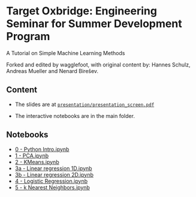 Target Oxbridge: Engineering Seminar for Summer Development Program
=====================

A Tutorial on Simple Machine Learning Methods

Forked and edited by wagglefoot, with original content by: Hannes Schulz, Andreas Mueller and Nenard Birešev.

Content
-------
- The slides are at [``presentation/presentation_screen.pdf``](https://github.com/amueller/tutorial_ml_gkbionics/raw/master/presentation/presentation_screen.pdf)

- The interactive notebooks are in the main folder.

Notebooks
----------------------------

- [0 - Python Intro.ipynb](http://nbviewer.ipython.org/urls/raw.github.com/temporaer/tutorial_ml_gkbionics/master/0%2520-%2520Python%2520Intro.ipynb)
- [1 - PCA.ipynb](http://nbviewer.ipython.org/urls/raw.github.com/temporaer/tutorial_ml_gkbionics/master/1%2520-%2520PCA.ipynb)
- [2 - KMeans.ipynb](http://nbviewer.ipython.org/urls/raw.github.com/temporaer/tutorial_ml_gkbionics/master/2%2520-%2520KMeans.ipynb)
- [3a - Linear regression 1D.ipynb](http://nbviewer.ipython.org/urls/raw.github.com/temporaer/tutorial_ml_gkbionics/master/3a%2520-%2520Linear%2520regression%25201D.ipynb)
- [3b - Linear regression 2D.ipynb](http://nbviewer.ipython.org/urls/raw.github.com/temporaer/tutorial_ml_gkbionics/master/3b%2520-%2520Linear%2520regression%25202D.ipynb)
- [4 - Logistic Regression.ipynb](http://nbviewer.ipython.org/urls/raw.github.com/temporaer/tutorial_ml_gkbionics/master/4%2520-%2520Logistic%2520Regression.ipynb)
- [5 - k Nearest Neighbors.ipynb](http://nbviewer.ipython.org/urls/raw.github.com/temporaer/tutorial_ml_gkbionics/master/5%2520-%2520k%2520Nearest%2520Neighbors.ipynb)


